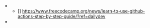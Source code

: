- * [] https://www.freecodecamp.org/news/learn-to-use-github-actions-step-by-step-guide/?ref=dailydev
-